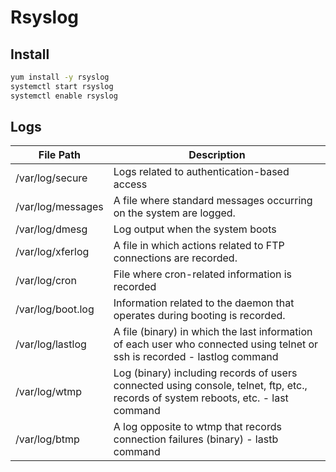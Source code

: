 # Rsyslog
## Install
``` bash
yum install -y rsyslog
systemctl start rsyslog
systemctl enable rsyslog
```
## Logs
|File Path|Description|
|---|---|
|/var/log/secure|Logs related to authentication-based access|
|/var/log/messages|A file where standard messages occurring on the system are logged.|
|/var/log/dmesg|Log output when the system boots|
|/var/log/xferlog|A file in which actions related to FTP connections are recorded.|
|/var/log/cron|File where cron-related information is recorded|
|/var/log/boot.log|Information related to the daemon that operates during booting is recorded.|
|/var/log/lastlog|A file (binary) in which the last information of each user who connected using telnet or ssh is recorded - lastlog command|
|/var/log/wtmp|Log (binary) including records of users connected using console, telnet, ftp, etc., records of system reboots, etc. - last command|
|/var/log/btmp|A log opposite to wtmp that records connection failures (binary) - lastb command|